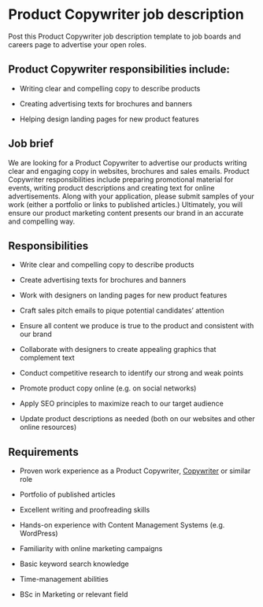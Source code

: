 # Product Copywriter job description
Post this Product Copywriter job description template to job boards and careers page to advertise your open roles.


## Product Copywriter responsibilities include:
* Writing clear and compelling copy to describe products

* Creating advertising texts for brochures and banners

* Helping design landing pages for new product features


## Job brief

We are looking for a Product Copywriter to advertise our products writing clear and engaging copy in websites, brochures and sales emails.
Product Copywriter responsibilities include preparing promotional material for events, writing product descriptions and creating text for online advertisements. Along with your application, please submit samples of your work (either a portfolio or links to published articles.)
Ultimately, you will ensure our product marketing content presents our brand in an accurate and compelling way.


## Responsibilities

* Write clear and compelling copy to describe products

* Create advertising texts for brochures and banners

* Work with designers on landing pages for new product features

* Craft sales pitch emails to pique potential candidates’ attention

* Ensure all content we produce is true to the product and consistent with our brand

* Collaborate with designers to create appealing graphics that complement text

* Conduct competitive research to identify our strong and weak points

* Promote product copy online (e.g. on social networks)

* Apply SEO principles to maximize reach to our target audience

* Update product descriptions as needed (both on our websites and other online resources)


## Requirements

* Proven work experience as a Product Copywriter, <a href="https://resources.workable.com/copywriter-job-description" target="_blank" rel="noopener">Copywriter</a> or similar role

* Portfolio of published articles

* Excellent writing and proofreading skills

* Hands-on experience with Content Management Systems (e.g. WordPress)

* Familiarity with online marketing campaigns

* Basic keyword search knowledge

* Time-management abilities

* BSc in Marketing or relevant field
